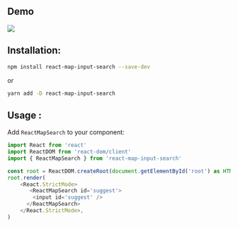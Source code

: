 ## Demo
![](https://drive.google.com/file/d/1himRP8gi9hck2SyxowV7iUKyglHwW4cX/view?usp=sharing)
## Installation:

```bash
npm install react-map-input-search --save-dev
```

or

```bash
yarn add -D react-map-input-search
```

## Usage :

Add `ReactMapSearch` to your component:

```js
import React from 'react'
import ReactDOM from 'react-dom/client'
import { ReactMapSearch } from 'react-map-input-search'

const root = ReactDOM.createRoot(document.getElementById('root') as HTMLElement)
root.render(
    <React.StrictMode>
       <ReactMapSearch id='suggest'>
        <input id='suggest' />
      </ReactMapSearch>
    </React.StrictMode>,
)

```